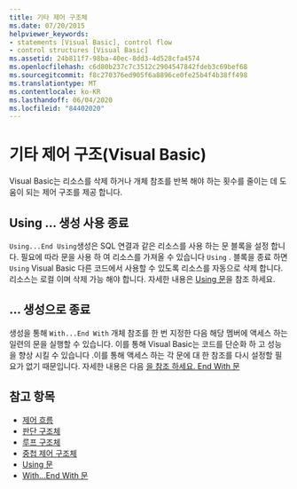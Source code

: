 ```yaml
---
title: 기타 제어 구조체
ms.date: 07/20/2015
helpviewer_keywords:
- statements [Visual Basic], control flow
- control structures [Visual Basic]
ms.assetid: 24b811f7-98ba-40ec-8dd3-4d528cfa4574
ms.openlocfilehash: c6d80b237c7c3512c2904547842fdeb3c69bef68
ms.sourcegitcommit: f8c270376ed905f6a8896ce0fe25b4f4b38ff498
ms.translationtype: MT
ms.contentlocale: ko-KR
ms.lasthandoff: 06/04/2020
ms.locfileid: "84402020"
---
```

# <a name="other-control-structures-visual-basic"></a>기타 제어 구조(Visual Basic)
Visual Basic는 리소스를 삭제 하거나 개체 참조를 반복 해야 하는 횟수를 줄이는 데 도움이 되는 제어 구조를 제공 합니다.  
  
## <a name="usingend-using-construction"></a>Using ... 생성 사용 종료  
 `Using...End Using`생성은 SQL 연결과 같은 리소스를 사용 하는 문 블록을 설정 합니다. 필요에 따라 문을 사용 하 여 리소스를 가져올 수 있습니다 `Using` . 블록을 종료 하면 `Using` Visual Basic 다른 코드에서 사용할 수 있도록 리소스를 자동으로 삭제 합니다. 리소스는 로컬 이며 삭제 가능 해야 합니다. 자세한 내용은 [Using 문](../../../language-reference/statements/using-statement.md)을 참조 하세요.  
  
## <a name="withend-with-construction"></a>... 생성으로 종료  
 생성을 통해 `With...End With` 개체 참조를 한 번 지정한 다음 해당 멤버에 액세스 하는 일련의 문을 실행할 수 있습니다. 이를 통해 Visual Basic는 코드를 단순화 하 고 성능을 향상 시킬 수 있습니다 .이를 통해 액세스 하는 각 문에 대 한 참조를 다시 설정할 필요가 없기 때문입니다. 자세한 내용은 다음 [을 참조 하세요. End With 문](../../../language-reference/statements/with-end-with-statement.md)  
  
## <a name="see-also"></a>참고 항목

- [제어 흐름](index.md)
- [판단 구조체](decision-structures.md)
- [루프 구조체](loop-structures.md)
- [중첩 제어 구조체](nested-control-structures.md)
- [Using 문](../../../language-reference/statements/using-statement.md)
- [With...End With 문](../../../language-reference/statements/with-end-with-statement.md)
